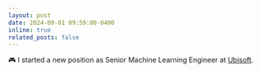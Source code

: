 ```yaml
---
layout: post
date: 2024-09-01 09:59:00-0400
inline: true
related_posts: false
---
```


:video_game: I started a new position as Senior Machine Learning Engineer at [Ubisoft](https://ubisoft.com/).